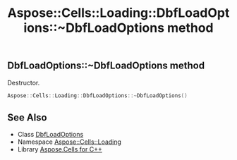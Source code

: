 ﻿---
title: Aspose::Cells::Loading::DbfLoadOptions::~DbfLoadOptions method
linktitle: ~DbfLoadOptions
second_title: Aspose.Cells for C++ API Reference
description: 'Aspose::Cells::Loading::DbfLoadOptions::~DbfLoadOptions method. Destructor in C++.'
type: docs
weight: 200
url: /cpp/aspose.cells.loading/dbfloadoptions/~dbfloadoptions/
---
## DbfLoadOptions::~DbfLoadOptions method


Destructor.

```cpp
Aspose::Cells::Loading::DbfLoadOptions::~DbfLoadOptions()
```

## See Also

* Class [DbfLoadOptions](../)
* Namespace [Aspose::Cells::Loading](../../)
* Library [Aspose.Cells for C++](../../../)
